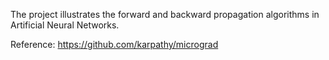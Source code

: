 The project illustrates the forward and backward propagation algorithms in Artificial Neural Networks.

Reference: https://github.com/karpathy/micrograd
